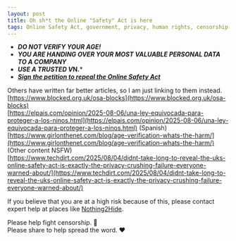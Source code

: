 ```yaml
---
layout: post
title: Oh sh*t the Online "Safety" Act is here
tags: Online Safety Act, government, privacy, human rights, censorship
---
```


- ***DO NOT VERIFY YOUR AGE!***
- ***YOU ARE HANDING OVER YOUR MOST VALUABLE PERSONAL DATA TO A COMPANY***
- ***USE A TRUSTED V*N.***
- [***Sign the petition to repeal the Online Safety Act***](https://petition.parliament.uk/petitions/722903)
  
Others have written far better articles, so I am just linking to them instead.
  [https://www.blocked.org.uk/osa-blocks](https://www.blocked.org.uk/osa-blocks)  
[https://elpais.com/opinion/2025-08-06/una-ley-equivocada-para-proteger-a-los-ninos.html](https://elpais.com/opinion/2025-08-06/una-ley-equivocada-para-proteger-a-los-ninos.html) (Spanish)  
[https://www.girlonthenet.com/blog/age-verification-whats-the-harm/](https://www.girlonthenet.com/blog/age-verification-whats-the-harm/) (Other content NSFW)  
[https://www.techdirt.com/2025/08/04/didnt-take-long-to-reveal-the-uks-online-safety-act-is-exactly-the-privacy-crushing-failure-everyone-warned-about/](https://www.techdirt.com/2025/08/04/didnt-take-long-to-reveal-the-uks-online-safety-act-is-exactly-the-privacy-crushing-failure-everyone-warned-about/)

If you believe that you are at a high risk because of this, please contact expert help at places like [Nothing2Hide](https://nothing2hide.org/en/).
 

 
Please help fight censorship. 🚀  
Please share to help spread the word. ❤
